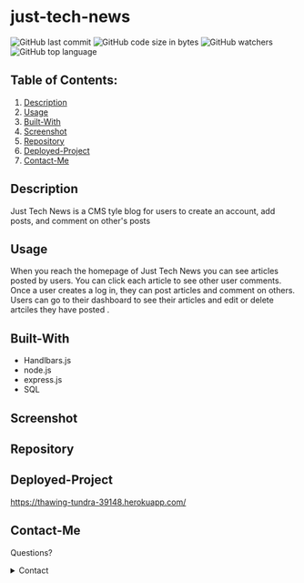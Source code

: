 # just-tech-news

![GitHub last commit](https://img.shields.io/github/last-commit/hmailahn/just-tech-news) ![GitHub code size in bytes](https://img.shields.io/github/languages/code-size/hmailahn/just-tech-news) ![GitHub watchers](https://img.shields.io/github/watchers/hmailahn/just-tech-news?label=Watch&style=social) ![GitHub top language](https://img.shields.io/github/languages/top/hmailahn/just-tech-news)

## Table of Contents:

1. [Description](#Description)
2. [Usage](#Usage)
3. [Built-With](#Built-With)
4. [Screenshot](#Screenshot)
5. [Repository](#Repository)
6. [Deployed-Project](#Deployed-Project)
7. [Contact-Me](#Contact-Me)


## Description
Just Tech News is a CMS tyle blog for users to create an account, add posts, and comment on other's posts 

## Usage
When you reach the homepage of Just Tech News you can see articles posted by users. You can click each article to see other user comments. Once a user creates a log in, they can post articles and comment on others. Users can go to their dashboard to see their articles and edit or delete artciles they have posted .

## Built-With
* Handlbars.js
* node.js
* express.js
* SQL

## Screenshot

## Repository

## Deployed-Project 
https://thawing-tundra-39148.herokuapp.com/

## Contact-Me

Questions?

<details>
    <summary>Contact</summary>
    mailahnheidi@gmail.com <br>
</details>

